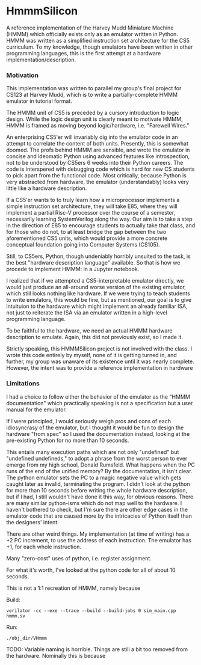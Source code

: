 # HmmmSilicon
A reference implementation of the Harvey Mudd Miniature Machine (HMMM) which officially exists only as an emulator written in Python. HMMM was written as a simplified instruction set architecture for the CS5 curriculum. To my knowledge, though emulators have been written in other programming languages, this is the first attempt at a hardware implementation/description.

### Motivation
This implementation was written to parallel my group's final project for CS123 at Harvey Mudd, which is to write a partially-complete HMMM emulator in tutorial format. 

The HMMM unit of CS5 is preceded by a cursory introduction to logic design. While the logic design unit is clearly meant to motivate HMMM, HMMM is framed as moving beyond logic/hardware, i.e. "Farewell Wires." 

An enterprising CS5'er will invariably dig into the emulator code in an attempt to correlate the content of both units. Presently, this is somewhat doomed. The profs behind HMMM are sensible, and wrote the emulator in concise and ideomatic Python using advanced features like introspection, not to be understood by CS5ers 6 weeks into their Python careers. The code is interspered with debugging code which is hard for new CS students to pick apart from the functional code. Most critically, because Python is very abstracted from hardware, the emulator (understandably) looks very little like a hardware description. 

If a CS5'er wants to to truly learn how a microprocessor implements a simple instruction set architecture, they will take E85, where they will implement a partial Risc-V processor over the course of a semester, necessarily learning SystemVerilog along the way. Our aim is to take a step in the direction of E85 to encourage students to actually take that class, and for those who do not, to at least bridge the gap between the two aforementioned CS5 units, which would provide a more concrete conceptual foundation going into Computer Systems (CS105).

Still, to CS5ers, Python, though undeniably horribly unsuited to the task, is the best "hardware description language" available. So that is how we procede to implement HMMM: in a Jupyter notebook.


I realized that if we attempted a CS5-interpretable emulator directly, we would just produce an all-around worse version of the existing emulator, which still looks nothing like hardware. If we were trying to teach students to write emulators, this would be fine, but as mentioned, our goal is to give intuituion to the hardware which might implement an already familiar ISA, not just to reiterate the ISA via an emulator written in a high-level programming language.

To be faithful to the hardware, we need an actual HMMM hardware description to emulate. Again, this did not previously exist, so I made it.


Strictly speaking, this HMMMSilicon project is not involved with the class. I wrote this code entirely by myself, none of it is getting turned in, and further, my group was unaware of its existence until it was nearly complete. However, the intent was to provide a reference implementation in hardware

### Limitations

I had a choice to follow either the behavior of the emulator as the "HMMM documentation" which practically speaking is not a specification but a user manual for the emulator.

If I were principled, I would seriously weigh pros and cons of each idiosyncrasy of the emulator, but I thought it would be fun to design the hardware "from spec" so I used the documentation instead, looking at the pre-existing Python for no more than 10 seconds.

This entails many execution paths which are not only "undefined" but "undefined undefineds," to adopt a phrase from the worst person to ever emerge from my high school, Donald Rumsfeld. What happens when the PC runs of the end of the unified memory? By the documentation, it isn't clear. The python emulator sets the PC to a magic negative value which gets caught later as invalid, terminating the program. I didn't look at the python for more than 10 seconds before writing the whole hardware description, but if I had, I still wouldn't have done it this way, for obvious reasons. There are many similar python-isms which do not map well to the hardware. I haven't bothered to check, but I'm sure there are other edge cases in the emulator code that are caused more by the intricacies of Python itself than the designers' intent.

There are other weird things. My implementation (at time of writing) has a +2 PC increment, to use the address of each instruction. The emulator has +1, for each whole instruction.


Many "zero-cost" uses of python, i.e. register assignment. 

For what it's worth, I've looked at the python code for all of about 10 seconds.




This is not a 1:1 recreation of HMMM, namely because 



Build:
```
verilator -cc --exe --trace --build --build-jobs 0 sim_main.cpp hmmm.sv
```

Run:
```
./obj_dir/VHmmm
```


TODO:
Variable naming is horrible.
Things are still a bit too removed from the hardware. Nominally this is because 
